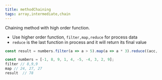 ```yaml
---
title: methodChaining
tags: array,intermediate,chain
---
```


Chaining method with high order function.

- Use higher order function, `filter,map,reduce` for process data
- `reduce` is the last function in process and it will return its final value 

```js
const result = numbers.filter(a => a > 5).map(a => a * 3).reduce((acc, cur) => acc + cur);
```

```js
const numbers = [-1, 8, 9, 1, 4, -5, -4, 3, 2, 9];
filter // 8,9,9
map // 24, 27, 27
result  // 78
```

